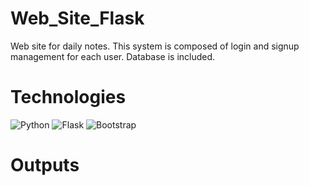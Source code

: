 # Web_Site_Flask
Web site for daily notes. This  system is composed of login and signup management for each user. Database is included.

# Technologies

<img src="https://www.python.org/static/community_logos/python-logo.png" alt="Python"> <img src="https://flask.palletsprojects.com/en/2.0.x/_images/flask-logo.png" alt="Flask"> <img src="https://getbootstrap.com/docs/5.3/assets/brand/bootstrap-logo.svg" alt="Bootstrap">

<link rel="stylesheet" href="https://cdnjs.cloudflare.com/ajax/libs/font-awesome/4.7.0/css/font-awesome.min.css">


<!-- HTML -->
<i class="fa fa-html5"></i>

<!-- CSS -->
<i class="fa fa-css3"></i>

<!-- JavaScript -->
<i class="fa fa-js"></i>




# Outputs



